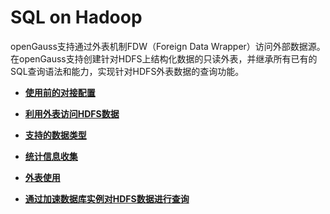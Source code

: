 # SQL on Hadoop<a name="ZH-CN_TOPIC_0311524271"></a>

openGauss支持通过外表机制FDW（Foreign Data Wrapper）访问外部数据源。在openGauss支持创建针对HDFS上结构化数据的只读外表，并继承所有已有的SQL查询语法和能力，实现针对HDFS外表数据的查询功能。

-   **[使用前的对接配置](使用前的对接配置.md)**  

-   **[利用外表访问HDFS数据](利用外表访问HDFS数据.md)**  

-   **[支持的数据类型](支持的数据类型.md)**  

-   **[统计信息收集](统计信息收集.md)**  

-   **[外表使用](外表使用.md)**  

-   **[通过加速数据库实例对HDFS数据进行查询](通过加速数据库实例对HDFS数据进行查询.md)**  


